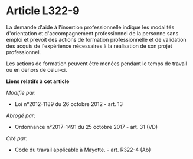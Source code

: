 # Article L322-9

La  demande d'aide à l'insertion professionnelle indique  les modalités d'orientation et d'accompagnement professionnel de la
personne sans emploi et prévoit des actions de formation professionnelle et de validation des acquis de l'expérience
nécessaires à la réalisation de son projet professionnel. 

Les actions de formation peuvent être menées pendant le temps de travail ou en dehors de celui-ci.

**Liens relatifs à cet article**

_Modifié par_:

  - Loi n°2012-1189 du 26 octobre 2012 - art. 13

_Abrogé par_:

  - Ordonnance n°2017-1491 du 25 octobre 2017 - art. 31 (VD)

_Cité par_:

  - Code du travail applicable à Mayotte. - art. R322-4 (Ab)
